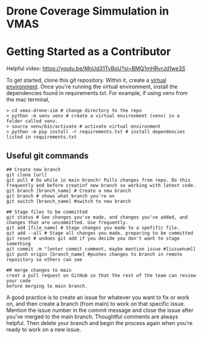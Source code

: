 # Drone Coverage Simmulation in VMAS

# Getting Started as a Contributor
Helpful video: https://youtu.be/MnUd31TvBoU?si=BMQ1mHRvrJd1we3S

To get started, clone this git repository. Within it, create a [virtual environment](https://realpython.com/python-virtual-environments-a-primer/). Once you're running the virtual environment, install the dependencies found in requirements.txt. For example, if using venv from the mac terminal,
```console
> cd vmas-drone-sim # change directory to the repo
> python -m venv venv # create a virtual environment (venv) in a folder called venv.
> source venv/bin/activate # activate virtual environment
> python -m pip install -r requirements.txt # install dependencies listed in requirements.txt
```

## Useful git commands
```console
## Create new branch
git clone [url]
git pull # Do while in main branch! Pulls changes from repo. Do this frequently and before creatinf new branch so working with latest code.
git branch [branch_name] # Create a new branch
git branch # shows what branch you're on
git switch [branch_name] #switch to new branch

## Stage files to be committed
git status # See changes you've made, and changes you've added, and changes that are uncommitted. Use frequently.
git add [file_name] # Stage changes you made to a spefific file.
git add --all # Stage all changes you made, preparing to be committed
git reset # undoes git add if you decide you don't want to stage something
git commit -m "[enter commit comment, maybe mention issue #[issuenum]]
git push origin [branch_name] #pushes changes to branch in remote repository so others can see

## merge changes to main
creat a pull request on GitHub so that the rest of the team can review your code
before merging to main branch.

```

A good practice is to create an issue for whatever you want to fix or work on, and then create a branch (from main) to work on that specific issue. Mention the issue number in the commit message and close the issue after you've merged to the main branch. Thoughtful comments are always helpful. Then delete your branch and begin the process again when you're ready to work on a new issue.
